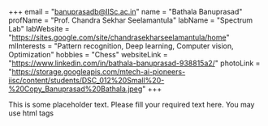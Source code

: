 +++
email = "banuprasadb@IISc.ac.in"
name = "Bathala Banuprasad"
profName = "Prof. Chandra Sekhar Seelamantula"
labName = "Spectrum Lab"
labWebsite = "https://sites.google.com/site/chandrasekharseelamantula/home"
mlInterests = "Pattern recognition, Deep learning, Computer vision, Optimization"
hobbies = "Chess"
websiteLink = "https://www.linkedin.com/in/bathala-banuprasad-938815a2/"
photoLink = "https://storage.googleapis.com/mtech-ai-pioneers-iisc/content/students/DSC_012%20Small%20-%20Copy_Banuprasad%20Bathala.jpeg"
+++

This is some placeholder text. Please fill your required text here. You may use html tags